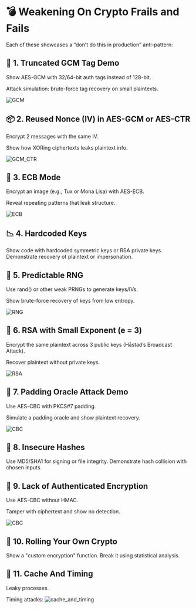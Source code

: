 # 💣 Weakening On Crypto Frails and Fails 

Each of these showcases a “don’t do this in production” anti-pattern:

## 🔐 1. Truncated GCM Tag Demo

Show AES-GCM with 32/64-bit auth tags instead of 128-bit.

Attack simulation: brute-force tag recovery on small plaintexts.

![GCM](GCM)

## 📦 2. Reused Nonce (IV) in AES-GCM or AES-CTR

Encrypt 2 messages with the same IV.

Show how XORing ciphertexts leaks plaintext info.

![GCM_CTR](GCM_CTR)

## 🔁 3. ECB Mode

Encrypt an image (e.g., Tux or Mona Lisa) with AES-ECB.

Reveal repeating patterns that leak structure.

![ECB](ECB)

## 📉 4. Hardcoded Keys

Show code with hardcoded symmetric keys or RSA private keys.
Demonstrate recovery of plaintext or impersonation.

## 📅 5. Predictable RNG

Use rand() or other weak PRNGs to generate keys/IVs.

Show brute-force recovery of keys from low entropy.

![RNG](RNG)

## 🧱 6. RSA with Small Exponent (e = 3)

Encrypt the same plaintext across 3 public keys (Håstad’s Broadcast Attack).

Recover plaintext without private keys.

![RSA](RSA)

## 🧮 7. Padding Oracle Attack Demo

Use AES-CBC with PKCS#7 padding.

Simulate a padding oracle and show plaintext recovery.

![CBC](CBC)

## 💬 8. Insecure Hashes

Use MD5/SHA1 for signing or file integrity.
Demonstrate hash collision with chosen inputs.

## 🛑 9. Lack of Authenticated Encryption

Use AES-CBC without HMAC.

Tamper with ciphertext and show no detection.

![CBC](CBC)

## 🔄 10. Rolling Your Own Crypto

Show a "custom encryption" function.
Break it using statistical analysis.

## 🔄 11. Cache And Timing

Leaky processes. 

Timing attacks: ![cache_and_timing](cache_and_timing)
